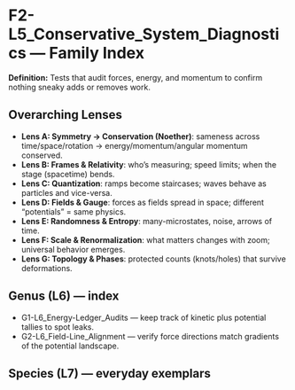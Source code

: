 # F2-L5_Conservative_System_Diagnostics — Family Index
**Definition:** Tests that audit forces, energy, and momentum to confirm nothing sneaky adds or removes work.
## Overarching Lenses

- **Lens A: Symmetry -> Conservation (Noether)**: sameness across time/space/rotation → energy/momentum/angular momentum conserved.
- **Lens B: Frames & Relativity**: who’s measuring; speed limits; when the stage (spacetime) bends.
- **Lens C: Quantization**: ramps become staircases; waves behave as particles and vice-versa.
- **Lens D: Fields & Gauge**: forces as fields spread in space; different “potentials” = same physics.
- **Lens E: Randomness & Entropy**: many-microstates, noise, arrows of time.
- **Lens F: Scale & Renormalization**: what matters changes with zoom; universal behavior emerges.
- **Lens G: Topology & Phases**: protected counts (knots/holes) that survive deformations.

## Genus (L6) — index
- G1-L6_Energy-Ledger_Audits — keep track of kinetic plus potential tallies to spot leaks.
- G2-L6_Field-Line_Alignment — verify force directions match gradients of the potential landscape.
## Species (L7) — everyday exemplars
